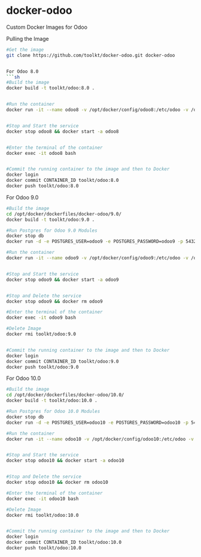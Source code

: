 # docker-odoo
Custom Docker Images for Odoo


Pulling the Image
```sh
#Get the image
git clone https://github.com/toolkt/docker-odoo.git docker-odoo


For Odoo 8.0
```sh
#Build the image
docker build -t toolkt/odoo:8.0 .


#Run the container
docker run -it --name odoo8 -v /opt/docker/config/odoo8:/etc/odoo -v /opt/odoo/addons/8.0/:/mnt/extra-addons -p 8069:8069 --link db:db toolkt/odoo:8.0 --  -u dmpi_base -d dmpi_test


#Stop and Start the service
docker stop odoo8 && docker start -a odoo8


#Enter the terminal of the container
docker exec -it odoo8 bash


#Commit the running container to the image and then to Docker
docker login
docker commit CONTAINER_ID toolkt/odoo:8.0
docker push toolkt/odoo:8.0

```


For Odoo 9.0
```sh
#Build the image
cd /opt/docker/dockerfiles/docker-odoo/9.0/
docker build -t toolkt/odoo:9.0 .

#Run Postgres for Odoo 9.0 Modules
docker stop db
docker run -d -e POSTGRES_USER=odoo9 -e POSTGRES_PASSWORD=odoo9 -p 5432:5432 --name db9 postgres:9.5

#Run the container
docker run -it --name odoo9 -v /opt/docker/config/odoo9:/etc/odoo -v /opt/odoo/addons/9.0:/mnt/extra-addons -p 8069:8069 --link db9:db toolkt/odoo:9.0  --  -u all -d rps_smr


#Stop and Start the service
docker stop odoo9 && docker start -a odoo9


#Stop and Delete the service
docker stop odoo9 && docker rm odoo9

#Enter the terminal of the container
docker exec -it odoo9 bash

#Delete Image
docker rmi toolkt/odoo:9.0


#Commit the running container to the image and then to Docker
docker login
docker commit CONTAINER_ID toolkt/odoo:9.0
docker push toolkt/odoo:9.0

```


For Odoo 10.0
```sh
#Build the image
cd /opt/docker/dockerfiles/docker-odoo/10.0/
docker build -t toolkt/odoo:10.0 .

#Run Postgres for Odoo 10.0 Modules
docker stop db
docker run -d -e POSTGRES_USER=odoo10 -e POSTGRES_PASSWORD=odoo10 -p 5432:5432 --name db10 postgres:9.5

#Run the container
docker run -it --name odoo10 -v /opt/docker/config/odoo10:/etc/odoo -v /opt/odoo/addons/10.0:/mnt/extra-addons -p 8060:8069 --link db10:db toolkt/odoo:10.0 -- -u all -d rps_smr


#Stop and Start the service
docker stop odoo10 && docker start -a odoo10


#Stop and Delete the service
docker stop odoo10 && docker rm odoo10

#Enter the terminal of the container
docker exec -it odoo10 bash

#Delete Image
docker rmi toolkt/odoo:10.0


#Commit the running container to the image and then to Docker
docker login
docker commit CONTAINER_ID toolkt/odoo:10.0
docker push toolkt/odoo:10.0

```